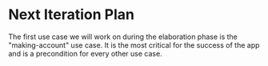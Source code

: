 # Next Iteration Plan

The first use case we will work on during the elaboration phase is the "making-account" use case.  It is the most 
critical for the success of the app and is a precondition for every other use case.
